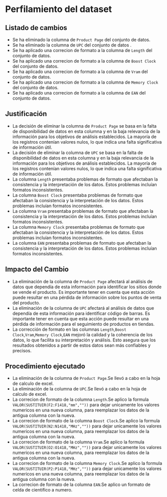 # Perfilamiento del dataset

## Listado de cambios 
- Se ha eliminado la columna de `Product Page` del conjunto de datos.
- Se ha eliminado la columna de `UPC` del conjunto de datos .
- Se ha aplicado una correcion de formato a la columna de `Length` del conjunto de datos.
- Se ha aplicado una correcion de formato a la columna de `Boost Clock` del conjunto de datos.
- Se ha aplicado una correcion de formato a la columna de `Vram` del conjunto de datos.
- Se ha aplicado una correcion de formato a la columna de `Memory Clock` del conjunto de datos.
- Se ha aplicado una correcion de formato a la columna de `EAN` del conjunto de datos.
## Justificación
- La decisión de eliminar la columna de `Product Page` se basa en la falta de disponibilidad de datos en esta columna y en la baja relevancia de la información para los objetivos de análisis establecidos. La mayoría de los registros contenían valores nulos, lo que indica una falta significativa de información útil.
-  La decisión de eliminar la columna de `UPC` se basa en la falta de disponibilidad de datos en esta columna y en la baja relevancia de la información para los objetivos de análisis establecidos. La mayoría de los registros contenían valores nulos, lo que indica una falta significativa de información útil.
-  La columna `Length` presentaba problemas de formato que afectaban la consistencia y la interpretación de los datos. Estos problemas incluían formatos inconsistentes.
-  La columna `Boost Clock` presentaba problemas de formato que afectaban la consistencia y la interpretación de los datos. Estos problemas incluían formatos inconsistentes.
-  La columna `Vram` presentaba problemas de formato que afectaban la consistencia y la interpretación de los datos. Estos problemas incluían formatos inconsistentes.
-  La columna `Memory Clock` presentaba problemas de formato que afectaban la consistencia y la interpretación de los datos. Estos problemas incluían formatos inconsistentes.
-  La columna `EAN` presentaba problemas de formato que afectaban la consistencia y la interpretación de los datos. Estos problemas incluían formatos inconsistentes.
## Impacto del Cambio
- La eliminación de la columna de `Product Page` afectará al análisis de datos que dependía de esta información para identificar los sitios donde se vende el producto. Es importante tener en cuenta que esta acción puede resultar en una pérdida de información sobre los puntos de venta del producto.
- La eliminación de la columna de `UPC` afectará al análisis de datos que dependía de esta información para identificar código de barras. Es importante tener en cuenta que esta acción puede resultar en una pérdida de información para el seguimiento de productos en tiendas.
- La corrección de formato en las columnas `Length`,`Boost Clock`,`Vram`,`Memory Clock`,`EAN` mejoró la calidad y la coherencia de los datos, lo que facilita su interpretación y análisis. Esto asegura que los resultados obtenidos a partir de estos datos sean más confiables y precisos.
## Procedimiento ejecutado
- La eliminación de la columna de `Product Page`.Se llevó a cabo en la hoja de calculo de excel.
- La eliminación de la columna de `UPC`.Se llevó a cabo en la hoja de calculo de excel.
- La correcion de formato de la columna `Length`.Se aplico la formula `VALOR(SUSTITUIR(F2:F1418,"mm",""))` para dejar unicamente los valores numericos en una nueva columna, para reemplazar los datos de la antigua columna con la nueva.
- La correcion de formato de la columna `Boost Clock`.Se aplico la formula `VALOR(SUSTITUIR(N2:N1418,"MHz",""))` para dejar unicamente los valores numericos en una nueva columna, para reemplazar los datos de la antigua columna con la nueva.
- La correcion de formato de la columna `Vram`.Se aplico la formula `VALOR(SUSTITUIR(O2:O1418,"MHz",""))` para dejar unicamente los valores numericos en una nueva columna, para reemplazar los datos de la antigua columna con la nueva.
- La correcion de formato de la columna `Memory Clock`.Se aplico la formula `VALOR(SUSTITUIR(P2:P1418,"MHz",""))` para dejar unicamente los valores numericos en una nueva columna, para reemplazar los datos de la antigua columna con la nueva.
- La correcion de formato de la columna `EAN`.Se aplico un formato de celda de cientifico a numero.
